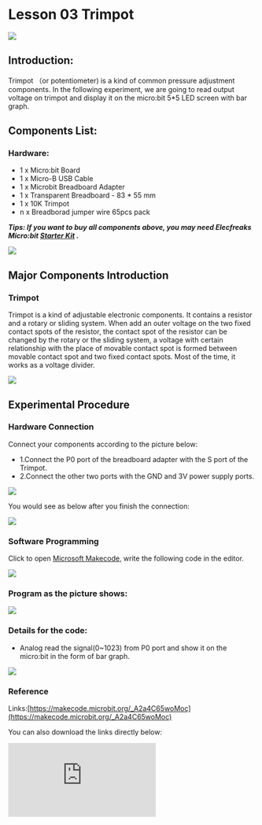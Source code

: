 ﻿# Lesson 03 Trimpot

 ![](https://wiki-media-ef.oss-cn-hongkong.aliyuncs.com//images/eN8vvty.jpg)

## Introduction:

Trimpot （or potentiometer) is a kind of common pressure adjustment components. In the following experiment, we are going to read output voltage on trimpot and display it on the  micro:bit 5*5 LED screen with bar graph.

## Components List:

### Hardware:

- 1 x Micro:bit Board
- 1 x Micro-B USB Cable
- 1 x Microbit Breadboard Adapter
- 1 x Transparent Breadboard - 83 * 55 mm
- 1 x 10K Trimpot
- n x Breadborad jumper wire 65pcs pack

***Tips: If you want to buy all components above, you may need Elecfreaks Micro:bit [Starter Kit](https://www.elecfreaks.com/micro-bit-starter-kit.html) .***

![](https://wiki-media-ef.oss-cn-hongkong.aliyuncs.com//images/W4tseua.jpg)

## Major Components Introduction

### Trimpot

Trimpot is a kind of adjustable electronic components. It contains a resistor and a rotary or sliding system. When add an outer voltage on the two fixed contact spots of the resistor,  the contact spot of the resistor can be changed by the rotary or the sliding system,  a voltage with certain relationship with the place of movable contact spot is formed between movable contact spot and two fixed contact spots. Most of the time, it works as a voltage divider.

![](https://wiki-media-ef.oss-cn-hongkong.aliyuncs.com//images/uhr2hkg.jpg)

## Experimental Procedure

### Hardware Connection
Connect your components according to the picture below:

- 1.Connect the P0 port of the breadboard adapter with the S port of the Trimpot.
- 2.Connect the other two ports with the GND and 3V power supply ports.

![](https://wiki-media-ef.oss-cn-hongkong.aliyuncs.com//images/ONL9HWv.jpg)

You would see as  below after you finish the connection:

![](https://wiki-media-ef.oss-cn-hongkong.aliyuncs.com//images/dFGjHMH.jpg)

### Software Programming

Click to open [Microsoft Makecode](https://makecode.microbit.org/), write the following code in the editor.

![](https://wiki-media-ef.oss-cn-hongkong.aliyuncs.com//images/JHZUvh2.png)

### Program as the picture shows:

![](https://wiki-media-ef.oss-cn-hongkong.aliyuncs.com//images/PinA4U7.png)

### Details for the code:
- Analog read the signal(0~1023) from P0 port and show it on the micro:bit in the form of bar graph.

![](https://wiki-media-ef.oss-cn-hongkong.aliyuncs.com//images/PinA4U7.png)

### Reference
Links:[https://makecode.microbit.org/_A2a4C65woMoc](https://makecode.microbit.org/_A2a4C65woMoc)

You can also download the links directly below:

<div
    style={{
        position: 'relative',
        paddingBottom: '60%',
        overflow: 'hidden',
    }}
>
    <iframe
        src="https://makecode.microbit.org/_A2a4C65woMoc"
        frameborder="0"
        sandbox="allow-popups allow-forms allow-scripts allow-same-origin"
        style={{
            position: 'absolute',
            width: '100%',
            height: '100%',
        }}
    />
</div>

## Result

Rotate the Trimpot button, voltage value will be displayed on micro:bit in the form of bar graph. When voltage read is “0”, the LED screen display a pixel spot only. While the voltage becomes 3.3V, LED screen will be fully illuminated.

![](https://wiki-media-ef.oss-cn-hongkong.aliyuncs.com//images/D5VDTS5.gif)


## Exploration

If we want to use Trimpot to adjust the brightness of a LED, how can we design the circuit and program?

## FAQ
